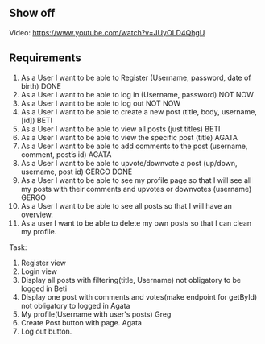 
## Show off
Video: https://www.youtube.com/watch?v=JUyOLD4QhgU


## Requirements

1.	As a User I want to be able to Register (Username, password, date of birth) DONE
2.	As a User I want to be able to log in (Username, password) NOT NOW
3.	As a User I want to be able to log out NOT NOW
4.	As a User I want to be able to create a new post (title, body, username, [id]) BETI
5.	As a User I want to be able to view all posts (just titles) BETI
6.	As a User I want to be able to view the specific post (title) AGATA
7.	As a User I want to be able to add comments to the post (username, comment, post’s id) AGATA
8.	As a User I want to be able to upvote/downvote a post (up/down, username, post id) GERGO DONE
9.	As a User I want to be able to see my profile page so that I will see all my posts with their comments and upvotes or downvotes (username) GERGO
10. As a User I want to be able to see all posts so that I will have an overview.
11. As a user I want to be able to delete my own posts so that I can clean my profile.


Task:
1. Register view
2. Login view 
3. Display all posts with filtering(title, Username) not obligatory to be logged in Beti
4. Display one post with comments and votes(make endpoint for getById) not obligatory to logged in Agata
5. My profile(Username with user's posts) Greg
6. Create Post button with page. Agata
7. Log out button.
